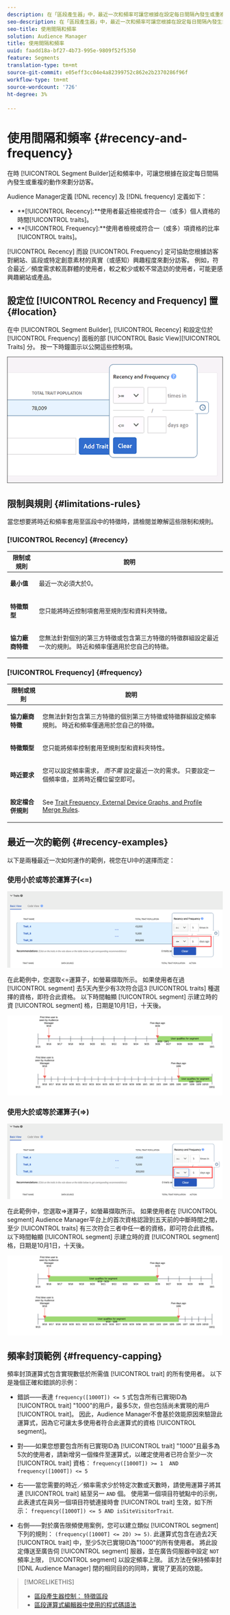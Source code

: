 ```yaml
---
description: 在「區段產生器」中，最近一次和頻率可讓您根據在設定每日間隔內發生或重複的動作來區隔訪客。
seo-description: 在「區段產生器」中，最近一次和頻率可讓您根據在設定每日間隔內發生或重複的動作來區隔訪客。
seo-title: 使用間隔和頻率
solution: Audience Manager
title: 使用間隔和頻率
uuid: faadd18a-bf27-4b73-995e-9809f52f5350
feature: Segments
translation-type: tm+mt
source-git-commit: e05eff3cc04e4a82399752c862e2b2370286f96f
workflow-type: tm+mt
source-wordcount: '726'
ht-degree: 3%

---
```



# 使用間隔和頻率 {#recency-and-frequency}

在時 [!UICONTROL Segment Builder]近和頻率中，可讓您根據在設定每日間隔內發生或重複的動作來劃分訪客。

Audience Manager定義 [!DNL recency] 及 [!DNL frequency] 定義如下：

* **[!UICONTROL Recency]:**使用者最近檢視或符合一（或多）個人資格的時間[!UICONTROL traits]。
* **[!UICONTROL Frequency]:**使用者檢視或符合一（或多）項資格的比率[!UICONTROL traits]。

[!UICONTROL Recency] 而設 [!UICONTROL Frequency] 定可協助您根據訪客對網站、區段或特定創意素材的真實（或感知）興趣程度來劃分訪客。 例如，符合最近／頻度需求較高群體的使用者，較之較少或較不常造訪的使用者，可能更感興趣網站或產品。

## 設定位 [!UICONTROL Recency and Frequency] 置 {#location}

在中 [!UICONTROL Segment Builder], [!UICONTROL Recency] 和設定位於 [!UICONTROL Frequency] 面板的部 [!UICONTROL Basic View][!UICONTROL Traits] 分。 按一下時鐘圖示以公開這些控制項。

![](assets/recency_frequency.png)

## 限制與規則 {#limitations-rules}

當您想要將時近和頻率套用至區段中的特徵時，請檢閱並瞭解這些限制和規則。

### [!UICONTROL Recency] {#recency}

<table id="table_026064124C694D75B7A960457D50170B"> 
 <thead> 
  <tr> 
   <th colname="col1" class="entry"> 限制或規則 </th> 
   <th colname="col2" class="entry"> 說明 </th> 
  </tr> 
 </thead>
 <tbody> 
  <tr> 
   <td colname="col1"> <p> <b>最小值</b> </p> </td> 
   <td colname="col2"> <p>最近一次必須大於0。 </p> </td> 
  </tr>
  <tr> 
   <td colname="col1"> <p> <b>特徵類型</b> </p> </td> 
   <td colname="col2"> <p>您只能將時近控制項套用至規則型和資料夾特徵。 </p> </td> 
  </tr> 
  <tr> 
   <td colname="col1"> <p> <b>協力廠商特徵</b> </p> </td> 
   <td colname="col2"> <p>您無法針對個別的第三方特徵或包含第三方特徵的特徵群組設定最近一次的規則。 時近和頻率僅適用於您自己的特徵。 </p> </td> 
  </tr> 
 </tbody> 
</table>

### [!UICONTROL Frequency] {#frequency}

<table id="table_EBD621D26C8B4D03933E8C0753C892A7"> 
 <thead> 
  <tr> 
   <th colname="col1" class="entry"> 限制或規則 </th> 
   <th colname="col2" class="entry"> 說明 </th> 
  </tr> 
 </thead>
 <tbody> 
  <tr> 
   <td colname="col1"> <p> <b>協力廠商特徵</b> </p> </td> 
   <td colname="col2"> <p>您無法針對包含第三方特徵的個別第三方特徵或特徵群組設定頻率規則。 時近和頻率僅適用於您自己的特徵。 </p> </td> 
  </tr> 
  <tr> 
   <td colname="col1"> <p> <b>特徵類型</b> </p> </td> 
   <td colname="col2"> <p>您只能將頻率控制套用至規則型和資料夾特性。 </p> </td> 
  </tr> 
  <tr> 
   <td colname="col1"> <p> <b>時近要求</b> </p> </td> 
   <td colname="col2"> <p>您可以設定頻率需求， <i>而不需</i> 設定最近一次的需求。 只要設定一個頻率值，並將時近欄位留空即可。 </p> </td> 
  </tr> 
  <tr> 
   <td colname="col1"> <p><b>設定檔合併規則</b> </p> </td> 
   <td colname="col2"> <p>See <a href="../../faq/faq-profile-merge.md#trait-freq-device-rules"> Trait Frequency, External Device Graphs, and Profile Merge Rules</a>. </p> </td> 
  </tr> 
 </tbody> 
</table>

## 最近一次的範例 {#recency-examples}

以下是兩種最近一次如何運作的範例，視您在UI中的選擇而定：

### 使用小於或等於運算子(&lt;=)

![小於等於](assets/less-than-equal-to.png)

在此範例中，您選取&lt;=運算子，如螢幕擷取所示。 如果使用者在過 [!UICONTROL segment] 去5天內至少有3次符合這3 [!UICONTROL traits] 種選擇的資格，即符合此資格。 以下時間軸顯 [!UICONTROL segment] 示建立時的資 [!UICONTROL segment] 格，日期是10月1日，十天後。

![最近5天](assets/last-5-days.png)

### 使用大於或等於運算子(=>)

![大於等於](assets/greater-than-equal-to.png)

在此範例中，您選取=>運算子，如螢幕擷取所示。 如果使用者在 [!UICONTROL segment] Audience Manager平台上的首次資格認證到五天前的中斷時間之間，至少 [!UICONTROL traits] 有三次符合三者中任一者的資格，即可符合此資格。 以下時間軸顯 [!UICONTROL segment] 示建立時的資 [!UICONTROL segment] 格，日期是10月1日，十天後。

![舊版資格](assets/earlier-qualification.png)


## 頻率封頂範例 {#frequency-capping}

頻率封頂運算式包含實現數低於所需值 [!UICONTROL trait] 的所有使用者。 以下是幾個正確和錯誤的示例：

* 錯誤——表達 `frequency([1000T]) <= 5` 式包含所有已實現ID為 [!UICONTROL trait] &quot;1000&quot;的用戶，最多5次，但也包括尚未實現的用戶 [!UICONTROL trait]。 因此，Audience Manager不會基於效能原因來驗證此運算式，因為它可讓太多使用者符合此運算式的資格 [!UICONTROL segment]。

* 對——如果您想要包含所有已實現ID為 [!UICONTROL trait] &quot;1000&quot;且最多為5次的使用者，請新增另一個條件至運算式，以確定使用者已符合至少一次 [!UICONTROL trait] 資格：  `frequency([1000T]) >= 1  AND  frequency([1000T]) <= 5`

* 右——當您需要的時近／頻率需求少於特定次數或天數時，請使用運算子將其連 [!UICONTROL trait] 結至另一 `AND` 個。 使用第一個項目符號點中的示例，此表達式在與另一個項目符號連接時會 [!UICONTROL trait] 生效，如下所示： `frequency([1000T]) <= 5 AND isSiteVisitorTrait`.

* 右側——對於廣告限頻使用案例，您可以建立類似 [!UICONTROL segment] 下列的規則： `(frequency([1000T] <= 2D) >= 5)`. 此運算式包含在過去2天 [!UICONTROL trait] 中，至少5次已實現ID為&quot;1000&quot;的所有使用者。 將此設定傳送至廣告伺 [!UICONTROL segment] 服器，並在廣告伺服器中設定 `NOT` 頻率上限， [!UICONTROL segment] 以設定頻率上限。 該方法在保持頻率封 [!DNL Audience Manager] 閉的相同目的的同時，實現了更高的效能。

>[!MORELIKETHIS]
>
>* [區段產生器控制： 特徵區段](../../features/segments/segment-builder.md#segment-builder-controls-traits)
>* [區段運算式編輯器中使用的程式碼語法](../../features/segments/segment-code-syntax.md)

